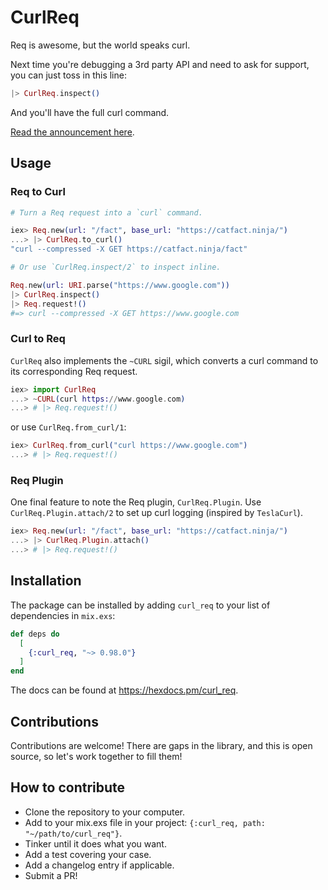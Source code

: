 # CurlReq

<!-- MDOC !-->

Req is awesome, but the world speaks curl.

Next time you're debugging a 3rd party API and need to ask for support, you can just toss in this line:

```elixir
|> CurlReq.inspect()
```

And you'll have the full curl command.

[Read the announcement here](https://codecodeship.com/blog/2024-06-03-curl_req).

## Usage

### Req to Curl
```elixir
# Turn a Req request into a `curl` command.

iex> Req.new(url: "/fact", base_url: "https://catfact.ninja/")
...> |> CurlReq.to_curl()
"curl --compressed -X GET https://catfact.ninja/fact" 

# Or use `CurlReq.inspect/2` to inspect inline.

Req.new(url: URI.parse("https://www.google.com"))
|> CurlReq.inspect()
|> Req.request!()
#=> curl --compressed -X GET https://www.google.com
```

### Curl to Req

`CurlReq` also implements the `~CURL` sigil, which converts a curl command to its corresponding Req request.

```elixir
iex> import CurlReq
...> ~CURL(curl https://www.google.com)
...> # |> Req.request!()

```

or use `CurlReq.from_curl/1`:
```elixir
iex> CurlReq.from_curl("curl https://www.google.com")
...> # |> Req.request!()

```

### Req Plugin

One final feature to note the Req plugin, `CurlReq.Plugin`. Use `CurlReq.Plugin.attach/2` to set up curl logging (inspired by `TeslaCurl`).

```elixir
iex> Req.new(url: "/fact", base_url: "https://catfact.ninja/")
...> |> CurlReq.Plugin.attach()
...> # |> Req.request!()

```

<!-- MDOC !-->

## Installation

The package can be installed
by adding `curl_req` to your list of dependencies in `mix.exs`:

```elixir
def deps do
  [
    {:curl_req, "~> 0.98.0"}
  ]
end
```

The docs can be found at <https://hexdocs.pm/curl_req>.

## Contributions

Contributions are welcome! There are gaps in the library, and this is open source, so let's work together to fill them!

## How to contribute

- Clone the repository to your computer.
- Add to your mix.exs file in your project: `{:curl_req, path: "~/path/to/curl_req"}`.
- Tinker until it does what you want.
- Add a test covering your case.
- Add a changelog entry if applicable.
- Submit a PR!
